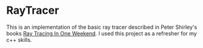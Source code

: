 # RayTracer
This is an implementation of the basic ray tracer described in Peter Shirley's books [Ray Tracing In One Weekend][rtiow].
I used this project as a refresher for my c++ skills. 


[rtiow]: http://www.realtimerendering.com/raytracing/Ray%20Tracing%20in%20a%20Weekend.pdf
